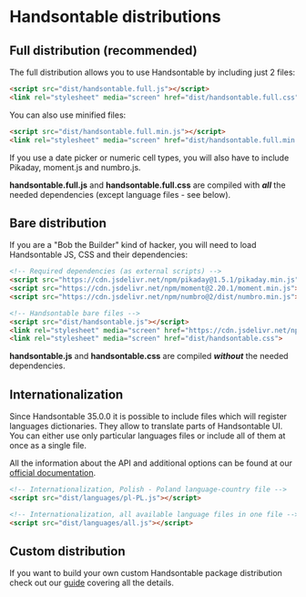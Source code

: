 # Handsontable distributions

## Full distribution (recommended)

The full distribution allows you to use Handsontable by including just 2 files:
```html
<script src="dist/handsontable.full.js"></script>
<link rel="stylesheet" media="screen" href="dist/handsontable.full.css">
```
You can also use minified files:  
```html
<script src="dist/handsontable.full.min.js"></script>
<link rel="stylesheet" media="screen" href="dist/handsontable.full.min.css">
```

If you use a date picker or numeric cell types, you will also have to include Pikaday, moment.js and numbro.js.

**handsontable.full.js** and **handsontable.full.css** are compiled with ___all___ the needed dependencies (except language files - see below).

## Bare distribution

If you are a "Bob the Builder" kind of hacker, you will need to load Handsontable JS, CSS and their dependencies:
```html
<!-- Required dependencies (as external scripts) -->
<script src="https://cdn.jsdelivr.net/npm/pikaday@1.5.1/pikaday.min.js"></script>
<script src="https://cdn.jsdelivr.net/npm/moment@2.20.1/moment.min.js"></script>
<script src="https://cdn.jsdelivr.net/npm/numbro@2/dist/numbro.min.js"></script>

<!-- Handsontable bare files -->
<script src="dist/handsontable.js"></script>
<link rel="stylesheet" media="screen" href="https://cdn.jsdelivr.net/npm/pikaday@1.5.1/css/pikaday.min.css">
<link rel="stylesheet" media="screen" href="dist/handsontable.css">
```

**handsontable.js** and **handsontable.css** are compiled ___without___ the needed dependencies.

## Internationalization
Since Handsontable 35.0.0 it is possible to include files which will register languages dictionaries. They allow to translate parts of Handsontable UI. You can either use only particular languages files or include all of them at once as a single file.

All the information about the API and additional options can be found at our [official documentation](https://docs.handsontable.com/0.35.0/tutorial-internationalization.html).

```html
<!-- Internationalization, Polish - Poland language-country file -->
<script src="dist/languages/pl-PL.js"></script>

<!-- Internationalization, all available language files in one file -->
<script src="dist/languages/all.js"></script>
```

## Custom distribution

If you want to build your own custom Handsontable package distribution check out our [guide](https://docs.handsontable.com/tutorial-custom-build.html) covering all the details.
